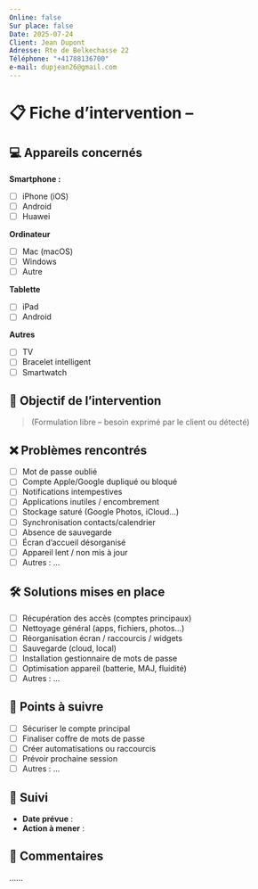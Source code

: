 ```yaml
---
Online: false
Sur place: false
Date: 2025-07-24
Client: Jean Dupont
Adresse: Rte de Belkechasse 22
Téléphone: "+41788136700"
e-mail: dupjean26@gmail.com
---
```



# 📋 Fiche d’intervention – 


## 💻 Appareils concernés


**Smartphone :**
- [ ] iPhone (iOS)
- [ ] Android
- [ ] Huawei

**Ordinateur**
- [ ] Mac (macOS)
- [ ] Windows
- [ ] Autre

**Tablette**
- [ ] iPad
- [ ] Android

**Autres**
- [ ] TV 
- [ ] Bracelet intelligent
- [ ] Smartwatch

## 🎯 Objectif de l’intervention
> (Formulation libre – besoin exprimé par le client ou détecté)

## ❌ Problèmes rencontrés
- [ ] Mot de passe oublié
- [ ] Compte Apple/Google dupliqué ou bloqué
- [ ] Notifications intempestives
- [ ] Applications inutiles / encombrement
- [ ] Stockage saturé (Google Photos, iCloud…)
- [ ] Synchronisation contacts/calendrier
- [ ] Absence de sauvegarde
- [ ] Écran d’accueil désorganisé
- [ ] Appareil lent / non mis à jour
- [ ] Autres : ...

## 🛠️ Solutions mises en place
- [ ] Récupération des accès (comptes principaux)
- [ ] Nettoyage général (apps, fichiers, photos…)
- [ ] Réorganisation écran / raccourcis / widgets
- [ ] Sauvegarde (cloud, local)
- [ ] Installation gestionnaire de mots de passe
- [ ] Optimisation appareil (batterie, MAJ, fluidité)
- [ ] Autres : ...

## 📌 Points à suivre
- [ ] Sécuriser le compte principal
- [ ] Finaliser coffre de mots de passe
- [ ] Créer automatisations ou raccourcis
- [ ] Prévoir prochaine session
- [ ] Autres : ...

## 🔁 Suivi
- **Date prévue** : 
- **Action à mener** : 

## 📝 Commentaires
......